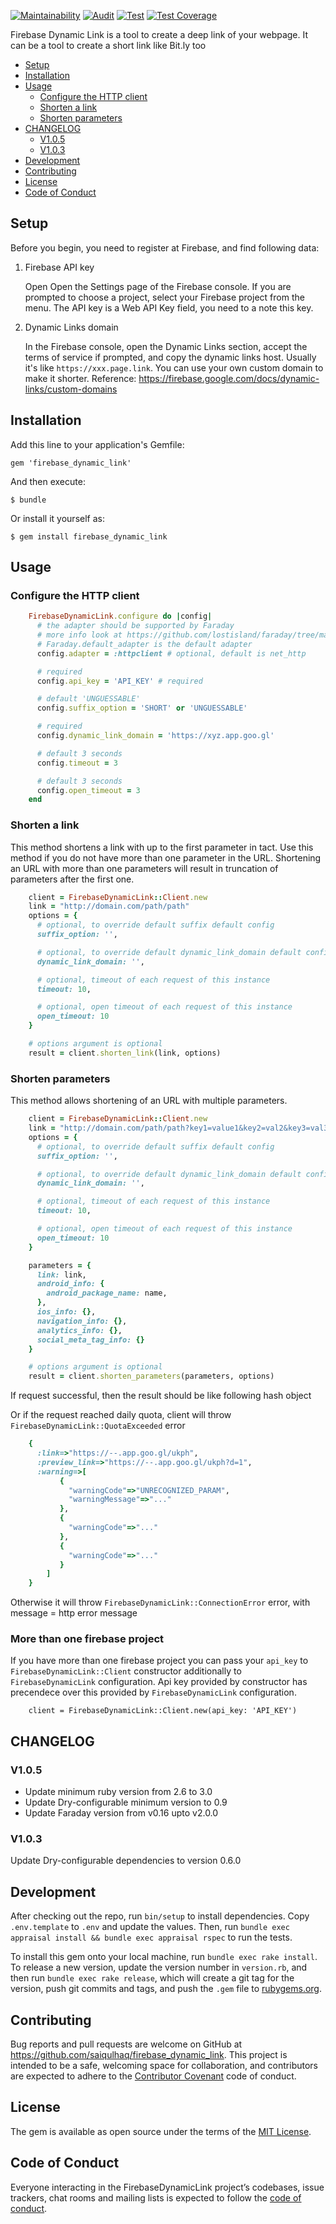 [![Maintainability](https://api.codeclimate.com/v1/badges/0e2629515335c72ef80d/maintainability)](https://codeclimate.com/github/saiqulhaq/firebase_dynamic_link/maintainability)
[![Audit](https://github.com/saiqulhaq/firebase_dynamic_link/actions/workflows/audit.yml/badge.svg)](https://github.com/saiqulhaq/firebase_dynamic_link/actions/workflows/audit.yml)
[![Test](https://github.com/saiqulhaq/firebase_dynamic_link/actions/workflows/test.yml/badge.svg)](https://github.com/saiqulhaq/firebase_dynamic_link/actions/workflows/test.yml)
[![Test Coverage](https://api.codeclimate.com/v1/badges/0e2629515335c72ef80d/test_coverage)](https://codeclimate.com/github/saiqulhaq/firebase_dynamic_link/test_coverage)

Firebase Dynamic Link is a tool to create a deep link of your webpage. It can be a tool to create a short link like Bit.ly too

- [Setup](#setup)
- [Installation](#installation)
- [Usage](#usage)
  - [Configure the HTTP client](#configure-the-http-client)
  - [Shorten a link](#shorten-a-link)
  - [Shorten parameters](#shorten-parameters)
- [CHANGELOG](#changelog)
  - [V1.0.5](#v105)
  - [V1.0.3](#v103)
- [Development](#development)
- [Contributing](#contributing)
- [License](#license)
- [Code of Conduct](#code-of-conduct)


## Setup

Before you begin, you need to register at Firebase, and find following data:
1. Firebase API key

   Open Open the Settings page of the Firebase console. If you are prompted to choose a project, select your Firebase project from the menu. The API key is a Web API Key field, you need to a note this key.
2. Dynamic Links domain

   In the Firebase console, open the Dynamic Links section, accept the terms of service if prompted, and copy the dynamic links host.
   Usually it's like `https://xxx.page.link`. You can use your own custom domain to make it shorter. Reference: https://firebase.google.com/docs/dynamic-links/custom-domains

## Installation

Add this line to your application's Gemfile:

    gem 'firebase_dynamic_link'

And then execute:

    $ bundle

Or install it yourself as:

    $ gem install firebase_dynamic_link

## Usage

### Configure the HTTP client

```ruby
    FirebaseDynamicLink.configure do |config|
      # the adapter should be supported by Faraday
      # more info look at https://github.com/lostisland/faraday/tree/master/test/adapters
      # Faraday.default_adapter is the default adapter
      config.adapter = :httpclient # optional, default is net_http

      # required
      config.api_key = 'API_KEY' # required

      # default 'UNGUESSABLE'
      config.suffix_option = 'SHORT' or 'UNGUESSABLE'

      # required
      config.dynamic_link_domain = 'https://xyz.app.goo.gl'

      # default 3 seconds
      config.timeout = 3

      # default 3 seconds
      config.open_timeout = 3
    end
```

### Shorten a link
This method shortens a link with up to the first parameter in tact. Use this method if you do not have more than one
parameter in the URL. Shortening an URL with more than one parameters will result in truncation of parameters after the
first one.

```ruby
    client = FirebaseDynamicLink::Client.new
    link = "http://domain.com/path/path"
    options = {
      # optional, to override default suffix default config
      suffix_option: '',

      # optional, to override default dynamic_link_domain default config
      dynamic_link_domain: '',

      # optional, timeout of each request of this instance
      timeout: 10,

      # optional, open timeout of each request of this instance
      open_timeout: 10
    }

    # options argument is optional
    result = client.shorten_link(link, options)
```

### Shorten parameters
This method allows shortening of an URL with multiple parameters.

```ruby
    client = FirebaseDynamicLink::Client.new
    link = "http://domain.com/path/path?key1=value1&key2=val2&key3=val3"
    options = {
      # optional, to override default suffix default config
      suffix_option: '',

      # optional, to override default dynamic_link_domain default config
      dynamic_link_domain: '',

      # optional, timeout of each request of this instance
      timeout: 10,

      # optional, open timeout of each request of this instance
      open_timeout: 10
    }

    parameters = {
      link: link,
      android_info: {
        android_package_name: name,
      },
      ios_info: {},
      navigation_info: {},
      analytics_info: {},
      social_meta_tag_info: {}
    }

    # options argument is optional
    result = client.shorten_parameters(parameters, options)
```

If request successful, then the result should be like following hash object

Or if the request reached daily quota, client will throw `FirebaseDynamicLink::QuotaExceeded` error

```ruby
    {
      :link=>"https://--.app.goo.gl/ukph",
      :preview_link=>"https://--.app.goo.gl/ukph?d=1",
      :warning=>[
           {
             "warningCode"=>"UNRECOGNIZED_PARAM",
             "warningMessage"=>"..."
           },
           {
             "warningCode"=>"..."
           },
           {
             "warningCode"=>"..."
           }
        ]
    }
```

Otherwise it will throw `FirebaseDynamicLink::ConnectionError` error, with message = http error message

### More than one firebase project

If you have more than one firebase project you can pass your `api_key` to `FirebaseDynamicLink::Client` constructor additionally to `FirebaseDynamicLink` configuration.
Api key provided by constructor has precendece over this provided by `FirebaseDynamicLink` configuration.

```
    client = FirebaseDynamicLink::Client.new(api_key: 'API_KEY')
```


## CHANGELOG

### V1.0.5

* Update minimum ruby version from 2.6 to 3.0
* Update Dry-configurable minimum version to 0.9
* Update Faraday version from v0.16 upto v2.0.0

### V1.0.3
Update Dry-configurable dependencies to version 0.6.0

## Development

After checking out the repo, run `bin/setup` to install dependencies.
Copy `.env.template` to `.env` and update the values.
Then, run `bundle exec appraisal install && bundle exec appraisal rspec` to run the tests.

To install this gem onto your local machine, run `bundle exec rake install`. To release a new version, update the version number in `version.rb`, and then run `bundle exec rake release`, which will create a git tag for the version, push git commits and tags, and push the `.gem` file to [rubygems.org](https://rubygems.org).

## Contributing

Bug reports and pull requests are welcome on GitHub at https://github.com/saiqulhaq/firebase_dynamic_link. This project is intended to be a safe, welcoming space for collaboration, and contributors are expected to adhere to the [Contributor Covenant](http://contributor-covenant.org) code of conduct.

## License

The gem is available as open source under the terms of the [MIT License](https://opensource.org/licenses/MIT).

## Code of Conduct

Everyone interacting in the FirebaseDynamicLink project’s codebases, issue trackers, chat rooms and mailing lists is expected to follow the [code of conduct](https://github.com/saiqulhaq/firebase_dynamic_link/blob/master/CODE_OF_CONDUCT.md).
